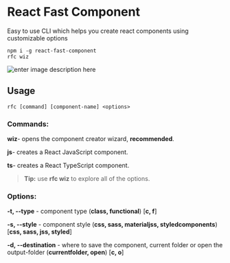 

# React Fast Component
Easy to use CLI which helps you create react components using customizable options

    npm i -g react-fast-component
    rfc wiz
![enter image description here](https://raw.githubusercontent.com/omricunio/react-fast-component/master/componentswizard.png)    
## Usage
    rfc [command] [component-name] <options>
    
### Commands:

**wiz**- opens the component creator wizard, **recommended**.

**js**- creates a React JavaScript component.

**ts**- creates a React TypeScript component.

> **Tip:** use **rfc wiz** to explore all of the options.

### Options:

**-t, --type** - component type (**class, functional**) [**c, f**]

**-s, --style** - component style (**css, sass, materialjss, styledcomponents**)
                [**css, sass, jss, styled**]
                
**-d, --destination** - where to save the component, current folder or open the output-folder (**currentfolder, open**) [**c, o**]
